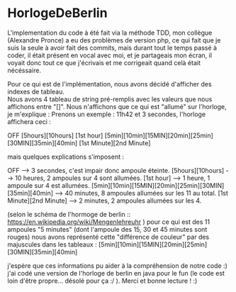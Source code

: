 # HorlogeDeBerlin
L'implementation du code à été fait via la méthode TDD, mon collègue (Alexandre Pronce) a eu des problèmes de version php, ce qui fait que je suis la seule à avoir fait des commits, mais durant tout le temps passé à coder, il était présent en vocal avec moi, et je partageais mon écran, il voyait donc tout ce que j'écrivais et me corrigeait quand celà était nécéssaire.

Pour ce qui est de l'implémentation, nous avons décidé d'afficher des indexes de tableau.  
Nous avons 4 tableau de string pré-remplis avec les valeurs que nous affichons entre "[]".
Nous n'affichons que ce qui est "allumé" sur l'horloge, je m'explique : 
Prenons un exemple : 11h42 et 3 secondes, l'horloge affichera ceci : 

OFF
[5hours][10hours]
[1st hour]
[5min][10min][15MIN][20min][25min][30MIN][35min][40min]
[1st Minute][2nd Minute]


mais quelques explications s'imposent : 

OFF  --> 3 secondes, c'est impair donc ampoule éteinte.
[5hours][10hours]   --> 10 heures, 2 ampoules sur 4 sont allumées.
[1st hour]          --> 1 heure, 1 ampoule sur 4 est allumées.
[5min][10min][15MIN][20min][25min][30MIN][35min][40min]   --> 40 minutes, 8 ampoules allumées sur les 11 au total.
[1st Minute][2nd Minute]  --> 2 minutes, 2 ampoules allumées sur les 4.

(selon le schéma de l'hormoge de berlin  :: https://en.wikipedia.org/wiki/Mengenlehreuhr )
pour ce qui est des 11 ampoules "5 minutes" (dont l'ampoule des 15, 30 et 45 minutes sont rouges) nous avons représenté cette "différence de couleur" par des majuscules dans les tableaux : 
[5min][10min][15MIN][20min][25min][30MIN][35min][40min]

j'espère que ces informations pu aider à la compréhension de notre code :)
j'ai codé une version de l'horloge de berlin en java pour le fun (le code est loin d'être propre... désolé pour ça :/ ).
Merci et bonne lecture ! :) 
